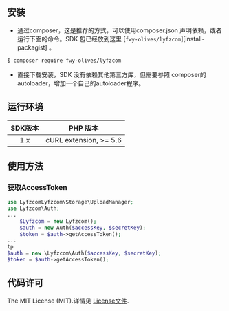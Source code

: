
## 安装

* 通过composer，这是推荐的方式，可以使用composer.json 声明依赖，或者运行下面的命令。SDK 包已经放到这里 [`fwy-olives/lyfzcom`][install-packagist] 。
```bash
$ composer require fwy-olives/lyfzcom
```
* 直接下载安装，SDK 没有依赖其他第三方库，但需要参照 composer的autoloader，增加一个自己的autoloader程序。

## 运行环境

|  SDK版本 | PHP 版本 |
|:--------------------:|:---------------------------:|
|         1.x        |  cURL extension,   >= 5.6 |

## 使用方法

### 获取AccessToken
```php
use LyfzcomLyfzcom\Storage\UploadManager;
use Lyfzcom\Auth;
...
    $Lyfzcom = new Lyfzcom();
    $auth = new Auth($accessKey, $secretKey);
    $token = $auth->getAccessToken();
...
tp
$auth = new \Lyfzcom\Auth($accessKey, $secretKey);
$token = $auth->getAccessToken();
```

## 代码许可

The MIT License (MIT).详情见 [License文件](https://github.com/lyfzcom/php-sdk/blob/master/LICENSE).

